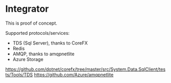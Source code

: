 # Integrator

This is proof of concept.

Supported protocols/services:
 - TDS (Sql Server), thanks to CoreFX
 - Redis
 - AMQP, thanks to amqpnetlite
 - Azure Storage

https://github.com/dotnet/corefx/tree/master/src/System.Data.SqlClient/tests/Tools/TDS
https://github.com/Azure/amqpnetlite
